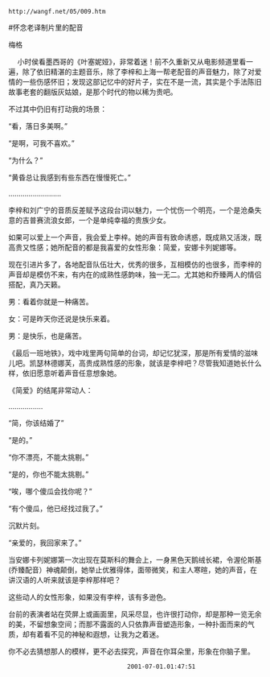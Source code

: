 `http://wangf.net/05/009.htm`


#怀念老译制片里的配音


梅格


　  小时侯看墨西哥的《叶塞妮娅》，非常着迷！前不久重新又从电影频道里看一遍，除了依旧精湛的主题音乐，除了李梓和上海一帮老配音的声音魅力，除了对爱情的一些伤感怀旧；发现这部记忆中的好片子，实在不是一流，其实是个手法陈旧故事老套的翻版灰姑娘，是那个时代的物以稀为贵吧。 


 不过其中仍旧有打动我的场景： 

 “看，落日多美啊。” 

 “是啊，可我不喜欢。” 

 “为什么？” 

 “黄昏总让我感到有些东西在慢慢死亡。” 

 .......................... 

 李梓和刘广宁的音质反差赋予这段台词以魅力，一个忧伤一个明亮，一个是沧桑失意的吉普赛流浪女郎，一个是单纯幸福的贵族少女。 

 

 如果可以爱上一个声音，我会爱上李梓。她的声音有致命诱惑，既成熟又活泼，既高贵又性感；她所配音的都是我喜爱的女性形象：简爱，安娜卡列妮娜等。 

 

现在引进片多了，各地配音队伍壮大，优秀的很多，互相模仿的也很多，而李梓的声音却是模仿不来，有内在的成熟性感韵味，独一无二。尤其她和乔臻两人的情侣搭配，真乃天籁。 


 男：看着你就是一种痛苦。 

 女：可是昨天你还说是快乐来着。 

 男：是快乐，也是痛苦。 

 

《最后一班地铁》，戏中戏里两句简单的台词，却记忆犹深，那是所有爱情的滋味儿吧。凯瑟林德娜芙，高贵成熟性感的形象，就该是李梓吧？尽管我知道她长什么样，依旧愿意听着声音任意想象她。 


 

 《简爱》的结尾非常动人： 

 ................. 

 “简，你该结婚了” 

 “是的。” 

 “你不漂亮，不能太挑剔。” 

 “是的，你也不能太挑剔。” 

 “唉，哪个傻瓜会找你呢？” 

 “有个傻瓜，他已经找过我了。” 

 沉默片刻。 

 “亲爱的，我回家来了。” 

 

 

当安娜卡列妮娜第一次出现在莫斯科的舞会上，一身黑色天鹅绒长裙，令渥伦斯基(乔臻配音）神魂颠倒，她举止优雅得体，面带微笑，和主人寒暄，她的声音，在讲汉语的人听来就该是李梓那样吧？ 


 这些动人的女性形象，如果没有李梓，该有多逊色。 

 

 

台前的表演者站在荧屏上或画面里，风采尽显，也许很打动你，却是那种一览无余的美，不留想象空间；而那不露面的人只依靠声音塑造形象，一种扑面而来的气质，却有着看不见的神秘和遐想，让我为之着迷。 


 你不必去猜想那人的模样，更不必去探究，声音在你耳朵里，形象在你脑子里。 

 

                                     2001-07-01.01:47:51 